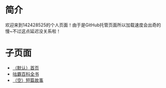 # 简介
欢迎来到142428525的个人页面！由于是GitHub托管页面所以加载速度会出奇的慢~不过这点延迟没关系啦！  

# 子页面
- [（默认）首页](https://142428525.github.io/index)
- [咕霸百科全书](https://142428525.github.io/MGE/index)
- [（空）短篇故事](https://142428525.github.io/short_story/)
